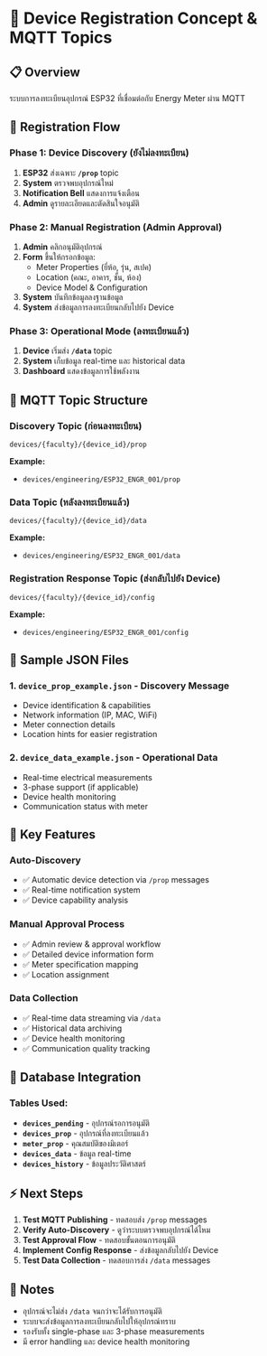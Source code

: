 # 🔧 Device Registration Concept & MQTT Topics

## 📋 Overview
ระบบการลงทะเบียนอุปกรณ์ ESP32 ที่เชื่อมต่อกับ Energy Meter ผ่าน MQTT

## 🔄 Registration Flow

### Phase 1: Device Discovery (ยังไม่ลงทะเบียน)
1. **ESP32** ส่งเฉพาะ **`/prop`** topic
2. **System** ตรวจพบอุปกรณ์ใหม่
3. **Notification Bell** แสดงการแจ้งเตือน
4. **Admin** ดูรายละเอียดและตัดสินใจอนุมัติ

### Phase 2: Manual Registration (Admin Approval)
1. **Admin** คลิกอนุมัติอุปกรณ์
2. **Form** ขึ้นให้กรอกข้อมูล:
   - Meter Properties (ยี่ห้อ, รุ่น, สเปค)
   - Location (คณะ, อาคาร, ชั้น, ห้อง)
   - Device Model & Configuration
3. **System** บันทึกข้อมูลลงฐานข้อมูล
4. **System** ส่งข้อมูลการลงทะเบียนกลับไปยัง Device

### Phase 3: Operational Mode (ลงทะเบียนแล้ว)
1. **Device** เริ่มส่ง **`/data`** topic 
2. **System** เก็บข้อมูล real-time และ historical data
3. **Dashboard** แสดงข้อมูลการใช้พลังงาน

## 📡 MQTT Topic Structure

### Discovery Topic (ก่อนลงทะเบียน)
```
devices/{faculty}/{device_id}/prop
```

**Example:** 
- `devices/engineering/ESP32_ENGR_001/prop`

### Data Topic (หลังลงทะเบียนแล้ว)  
```
devices/{faculty}/{device_id}/data
```

**Example:**
- `devices/engineering/ESP32_ENGR_001/data`

### Registration Response Topic (ส่งกลับไปยัง Device)
```
devices/{faculty}/{device_id}/config
```

**Example:**
- `devices/engineering/ESP32_ENGR_001/config`

## 📄 Sample JSON Files

### 1. `device_prop_example.json` - Discovery Message
- Device identification & capabilities  
- Network information (IP, MAC, WiFi)
- Meter connection details
- Location hints for easier registration

### 2. `device_data_example.json` - Operational Data
- Real-time electrical measurements
- 3-phase support (if applicable)  
- Device health monitoring
- Communication status with meter

## 🎯 Key Features

### Auto-Discovery
- ✅ Automatic device detection via `/prop` messages
- ✅ Real-time notification system
- ✅ Device capability analysis

### Manual Approval Process  
- ✅ Admin review & approval workflow
- ✅ Detailed device information form
- ✅ Meter specification mapping
- ✅ Location assignment

### Data Collection
- ✅ Real-time data streaming via `/data` 
- ✅ Historical data archiving
- ✅ Device health monitoring
- ✅ Communication quality tracking

## 🔧 Database Integration

### Tables Used:
- **`devices_pending`** - อุปกรณ์รอการอนุมัติ
- **`devices_prop`** - อุปกรณ์ที่ลงทะเบียนแล้ว  
- **`meter_prop`** - คุณสมบัติของมิเตอร์
- **`devices_data`** - ข้อมูล real-time
- **`devices_history`** - ข้อมูลประวัติศาสตร์

## ⚡ Next Steps

1. **Test MQTT Publishing** - ทดสอบส่ง `/prop` messages
2. **Verify Auto-Discovery** - ดูว่าระบบตรวจพบอุปกรณ์ได้ไหม  
3. **Test Approval Flow** - ทดสอบขั้นตอนการอนุมัติ
4. **Implement Config Response** - ส่งข้อมูลกลับไปยัง Device
5. **Test Data Collection** - ทดสอบการส่ง `/data` messages

## 📝 Notes

- อุปกรณ์จะไม่ส่ง `/data` จนกว่าจะได้รับการอนุมัติ
- ระบบจะส่งข้อมูลการลงทะเบียนกลับไปให้อุปกรณ์ทราบ
- รองรับทั้ง single-phase และ 3-phase measurements
- มี error handling และ device health monitoring
